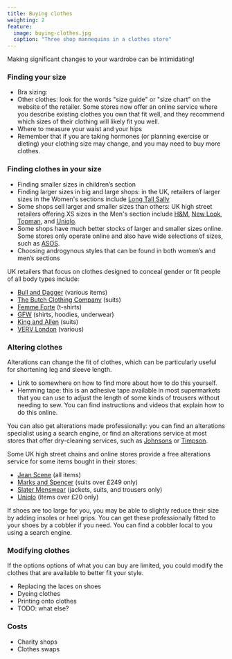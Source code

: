 ```yaml
---
title: Buying clothes
weighting: 2
feature:
  image: buying-clothes.jpg
  caption: "Three shop mannequins in a clothes store"
---
```


Making significant changes to your wardrobe can be intimidating!

### Finding your size

- Bra sizing:
- Other clothes: look for the words "size guide" or "size chart" on the website of the retailer. Some stores now offer an online service where you describe existing clothes you own that fit well, and they recommend which sizes of their clothing will likely fit you well.
- Where to measure your waist and your hips
- Remember that if you are taking hormones (or planning exercise or dieting) your clothing size may change, and you may need to buy more clothes.

### Finding clothes in your size

- Finding smaller sizes in children’s section
- Finding larger sizes in big and large shops: in the UK, retailers of larger sizes in the Women's sections include [Long Tall Sally](https://www.longtallsally.com/)
- Some shops sell larger and smaller sizes than others: UK high street retailers offering XS sizes in the Men's section include [H&M](https://www.hm.com), [New Look](https://www.newlook.com), [Topman](https://www.topman.com), and [Uniqlo](https://www.uniqlo.com).
- Some shops have much better stocks of larger and smaller sizes online. Some stores only operate online and also have wide selections of sizes, such as [ASOS](https://www.asos.com).
- Choosing androgynous styles that can be found in both women’s and men’s sections

UK retailers that focus on clothes designed to conceal gender or fit people of all body types include: 

- [Bull and Dagger](https://www.bullanddagger.com) (various items)
- [The Butch Clothing Company](https://www.thebutchclothingcompany.com) (suits)
- [Femme Forte](https://www.wearefemmeforte.com) (t-shirts)
- [GFW](https://www.genderfreeworld.com/) (shirts, hoodies, underwear)
- [King and Allen](https://kingandallen.co.uk/suits/lgbtq-tailoring/) (suits)
- [VERV London](https://vervlondon.com) (various)

### Altering clothes

Alterations can change the fit of clothes, which can be particularly useful for shortening leg and sleeve length.

 - Link to somewhere on how to find more about how to do this yourself. 
- Hemming tape: this is an adhesive tape available in most supermarkets that you can use to adjust the length of some kinds of trousers without needing to sew. You can find instructions and videos that explain how to do this online.
 
You can also get alterations made professionally: you can find an alterations specialist using a search engine, or find an alterations service at most stores that offer dry-cleaning services, such as [Johnsons](https://www.johnsoncleaners.com/services/alterations-repairs/) or [Timpson](https://www.timpson.co.uk/services/clothing-repairs-alterations).
 
Some UK high street chains and online stores provide a free alterations service for some items bought in their stores:

- [Jean Scene](https://www.jeanscene.co.uk/free-alteration-service/) (all items)
- [Marks and Spencer](https://www.marksandspencer.com/c/help/buying-and-sizing-guides/which-stores-offer-suit-alterations-and-how-much-are-they#suitalterations) (suits over £249 only)
- [Slater Menswear](https://www.slaters.co.uk/your-order/free-alterations/) (jackets, suits, and trousers only)
- [Uniqlo](https://faq-uk.uniqlo.com/pkb_Home?id=kA13z000000Xlcs&q=alteration&l=en_US&fs=Search&pn=1) (items over £20 only)

If shoes are too large for you, you may be able to slightly reduce their size by adding insoles or heel grips. You can get these professionally fitted to your shoes by a cobbler if you need. You can find a cobbler local to you using a search engine.

### Modifying clothes

If the options options of what you can buy are limited, you could modify the clothes that are available to better fit your style.

- Replacing the laces on shoes
- Dyeing clothes
- Printing onto clothes
- TODO: what else?

### Costs

- Charity shops
- Clothes swaps
